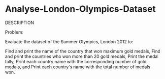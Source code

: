# Analyse-London-Olympics-Dataset

DESCRIPTION

Problem: 

Evaluate the dataset of the Summer Olympics, London 2012 to:

Find and print the name of the country that won maximum gold medals,
Find and print the countries who won more than 20 gold medals,
Print the medal tally,
Print each country name with the corresponding number of gold medals, and
Print each country's name with the total number of medals won.
